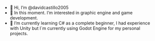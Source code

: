 - 👋 Hi, I’m @davidcastillo2005
- 👀 In this moment. I’m interested in graphic engine and game development.
- 🌱 I’m currently learning C# as a complete beginner, I had experience with Unity but I´m currently using Godot Engine for my personal projects.
<!---- 
- 💞️ I’m looking to ...
- 📫 How to reach me ...
- 😄 Pronouns: ...
- ⚡ Fun fact: ...

davidcastillo2005/davidcastillo2005 is a ✨ special ✨ repository because its `README.md` (this file) appears on your GitHub profile.
You can click the Preview link to take a look at your changes.
--->
